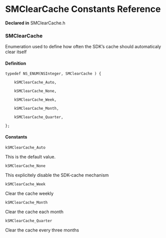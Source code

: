 # SMClearCache Constants Reference

**Declared in** SMClearCache.h  

### SMClearCache

Enumeration used to define how often the SDK&rsquo;s cache should automaticaly clear itself

#### Definition
    typedef NS_ENUM(NSInteger, SMClearCache ) {   
        
        kSMClearCache_Auto,
        
        kSMClearCache_None,
        
        kSMClearCache_Week,
        
        kSMClearCache_Month,
        
        kSMClearCache_Quarter,
        
    };

#### Constants

<a name="" title="kSMClearCache_Auto"></a><code>kSMClearCache_Auto</code>

This is the default value.

<a name="" title="kSMClearCache_None"></a><code>kSMClearCache_None</code>

This explicitely disable the SDK-cache mechanism

<a name="" title="kSMClearCache_Week"></a><code>kSMClearCache_Week</code>

Clear the cache weekly

<a name="" title="kSMClearCache_Month"></a><code>kSMClearCache_Month</code>

Clear the cache each month

<a name="" title="kSMClearCache_Quarter"></a><code>kSMClearCache_Quarter</code>

Clear the cache every three months

